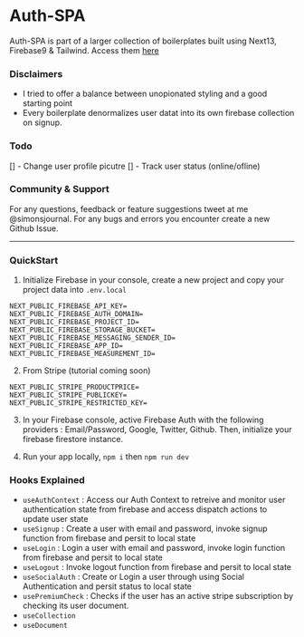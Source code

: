 # Auth-SPA

Auth-SPA is part of a larger collection of boilerplates built using Next13, Firebase9 & Tailwind. Access them [here](https://github.com/simoncarriere/boilerplates)

### Disclaimers

- I tried to offer a balance between unopionated styling and a good starting point
- Every boilerplate denormalizes user datat into its own firebase collection on signup.

### Todo

[] - Change user profile picutre
[] - Track user status (online/ofline)

### Community & Support

For any questions, feedback or feature suggestions tweet at me @simonsjournal. For any bugs and errors you encounter create a new Github Issue.

---

### QuickStart

1. Initialize Firebase in your console, create a new project and copy your project data into `.env.local`

```
NEXT_PUBLIC_FIREBASE_API_KEY=
NEXT_PUBLIC_FIREBASE_AUTH_DOMAIN=
NEXT_PUBLIC_FIREBASE_PROJECT_ID=
NEXT_PUBLIC_FIREBASE_STORAGE_BUCKET=
NEXT_PUBLIC_FIREBASE_MESSAGING_SENDER_ID=
NEXT_PUBLIC_FIREBASE_APP_ID=
NEXT_PUBLIC_FIREBASE_MEASUREMENT_ID=
```

2. From Stripe (tutorial coming soon)

```
NEXT_PUBLIC_STRIPE_PRODUCTPRICE=
NEXT_PUBLIC_STRIPE_PUBLICKEY=
NEXT_PUBLIC_STRIPE_RESTRICTED_KEY=
```

3. In your Firebase console, active Firebase Auth with the following providers : Email/Password, Google, Twitter, Github. Then, initialize your firebase firestore instance.

4. Run your app locally, `npm i` then `npm run dev`

### Hooks Explained

- `useAuthContext` : Access our Auth Context to retreive and monitor user authentication state from firebase and access dispatch actions to update user state
- `useSignup` : Create a user with email and password, invoke signup function from firebase and persit to local state
- `useLogin` : Login a user with email and password, invoke login function from firebase and persit to local state
- `useLogout` : Invoke logout function from firebase and persit to local state
- `useSocialAuth` : Create or Login a user through using Social Authentication and persit status to local state
- `usePremiumCheck` : Checks if the user has an active stripe subscription by checking its user document.
- `useCollection`
- `useDocument`
